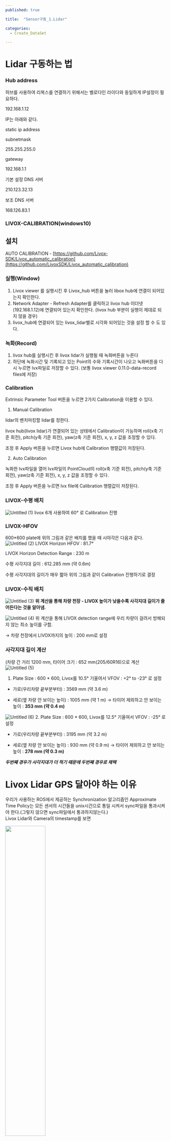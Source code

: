 ```yaml
---
published: true

title:  "Sensor구동_1.Lidar"

categories: 
  - Create_DataSet

---
```


# Lidar 구동하는 법

### Hub address

허브를 사용하여 리복스를 연결하기 위해서는 벨로다인 라이다와 동일하게 IP설정이 필요하다.

192.168.1.12

IP는 아래와 같다.

static ip address

subnetmask

255.255.255.0

gateway

192.168.1.1

기본 설정 DNS 서버

210.123.32.13

보조 DNS 서버

168.126.83.1

### LIVOX-CALIBRATION(windows10)

## 설치

AUTO CALIBRATION - [https://github.com/Livox-SDK/Livox_automatic_calibration](https://github.com/LivoxSDK/Livox_automatic_calibration)

### 실행(Window)

1.  Livox viewer 를 실행시킨 후 Livox_hub 버튼을 눌러 libox hub에 연결이 되어있는지 확인한다.
2.  Network Adapter - Refresh Adapter를 클릭하고 livox hub 이더넷(192.168.1.12)에 연결되어 있는지 확인한다. (livox hub 부분이 실행이 제데로 되지 않을 경우)
3.  livox_hub에 연결되어 있는 livox_lidar별로 시각화 되어있는 것을 설정 할 수 도 있다.

### 녹화(Record)

1.  livox hub를 실행시킨 후 livox lidar가 실행될 때 녹화버튼을 누른다
2.  하단에 녹화시간 및 기록되고 있는 Point의 수와 기록시간이 나오고 녹화버튼을 다시 누르면 lvx파일로 저장할 수 있다. (보통 livox viewer 0.11.0-data-record files에 저장)
    

### Calibration

Extrinsic Parameter Tool 버튼을 누르면 2가지 Calibration을 이용할 수 있다.
1.  Manual Calibration

lidar의 벤치마킹할 lidar를 정한다.

livox hub(livox lidar)가 연결되어 있는 상태에서 Calibration이 가능하며 roll(x축 기준 회전), pitch(y축 기준 회전), yaw(z축 기준 회전), x, y, z 값을 조정할 수 있다.

조정 후 Apply 버튼을 누르면 Livox hub에 Calibration 행렬값이 저장된다.

2.  Auto Calibration

녹화한 lvx파일을 열어 lvx파일의 PointCloud의 roll(x축 기준 회전), pitch(y축 기준 회전), yaw(z축 기준 회전), x, y, z 값을 조정할 수 있다.

조정 후 Apply 버튼을 누르면 lvx file에 Calibration 행렬값이 저장된다.

### LIVOX-수평 배치
![Untitled (1)](https://github.com/johook/Data-Synchronization/assets/116954375/cad94bc8-e8ba-44c3-8e6d-eedb8ffbe15c)
livox 6개 사용하여 60° 로 Calibration 진행

### LIVOX-HFOV

600*600 plate에 위의 그림과 같은 배치를 했을 때 시야각은 다음과 같다.
![Untitled (2)](https://github.com/johook/Data-Synchronization/assets/116954375/28f48f34-ad89-48a7-8620-3b0664ed103c)
LIVOX Horizon HFOV : 81.7°

LIVOX Horizon Detection Range : 230 m

수평 사각지대 길이 : 612.285 mm (약 0.6m)

수평 사각지대의 길이가 매우 짧아 위의 그림과 같이 Calibration 진행하기로 결정

### LIVOX-수직 배치
![Untitled (3)](https://github.com/johook/Data-Synchronization/assets/116954375/6c3de9fb-4074-491f-acc9-aeed9bc52a43)
**위 계산을 통해 차량 천장 - LIVOX 높이가 낮을수록 사각지대 길이가 줄어든다는 것을 알아냄.**

![Untitled (4)](https://github.com/johook/Data-Synchronization/assets/116954375/38e0a0a7-3121-4c99-8150-1c57e6e6630e)
위 계산을 통해 LIVOX detection range에 우리 차량이 걸려서 방해되지 않는 최소 높이를 구함.

→ 차량 천장에서 LIVOX까지의 높이 : 200 mm로 설정

### 사각지대 길이 계산

(차량 간 거리 1200 mm, 타이어 크기 : 652 mm(205/60R16)으로 계산
![Untitled (5)](https://github.com/johook/Data-Synchronization/assets/116954375/7bbeeec5-900b-48c8-981a-7882c053daa7)
1.  Plate Size : 600 * 600, Livox를 10.5° 기울여서 VFOV : +2° to -23° 로 설정

-   가로(우리차량 끝부분부터) : 3569 mm (약 3.6 m)
    
-   세로(옆 차량 안 보이는 높이) : 1005 mm (약 1 m)
      → 타이어 제외하고 안 보이는 높이 : **353 mm (약 0.4 m)**

![Untitled (6)](https://github.com/johook/Data-Synchronization/assets/116954375/f7987497-0f50-4be2-968f-77d6a20b32f9)
2.  Plate Size : 600 * 600, Livox를 12.5° 기울여서 VFOV : -25° 로 설정

-   가로(우리차량 끝부분부터) : 3195 mm (약 3.2 m)
    
-   세로(옆 차량 안 보이는 높이) : 930 mm (약 0.9 m)
      → 타이어 제외하고 안 보이는 높이 : **278 mm (약 0.3 m)**

***두번째 경우가 사각지대가 더 적기 때문에 두번째 경우로 채택***

# Livox Lidar GPS 달아야 하는 이유
우리가 사용하는 ROS에서 제공하는 Synchronization 알고리즘인 Approximate Time Policy는 모든 센서의 시간들을 unix시간으로 통일 시켜서 sync파일을 통과시켜야 한다.(그렇지 않으면 sync파일에서 통과하지않는다.)
<br>
Livox Lidar와 Camera의 timestamp를 보면

<img src="https://github.com/johook/Data-Synchronization/assets/116954375/3814d0c8-e755-4ce2-828f-3a4a55f6031e" width="50%" height="50%">

**camera**의 Timestamp는 UTC time format 형식을 가지고 그것을 unix epoch로 나타내었다.

그러나 **Livox Lidar**같은 경우, 장치가 구동되고 부터의 시간초를 uint64 형식으로 나타내기에 Timestamp 형식이 다르다.

이렇게 되면 message_filter를 통과할 수 없다.

**따라서 Livox TimeStamp를 UTC 형식으로 변환하는 작업이 필요하다.**

<br><br>
### 동기화 방식
UTC 형식을 사용하려면, Timestamp Type3를 이용해야 한다. Type3를 사용하기 위해선 아래와 같은 방식이 필요하다.

![Untitled (7)](https://github.com/johook/Data-Synchronization/assets/116954375/facfa0cd-4f73-46e2-ae6d-e70ebf4b9fab)


livox Lidar를 이용해 시간 동기화하는 방법 3가지,

livox hub를 이용하는 방법 2가지가 있다.

우리는 livox hub를 이용해 calibration을 진행했기 때문에 **livox hub**를 이용해 시간동기화를 진행해야 한다.

따라서 우리는 GPS와 TTLto485를 사용하는 시간 동기화 방법을 사용했다.
![Untitled (8)](https://github.com/johook/Data-Synchronization/assets/116954375/f2bcf17d-9bba-4bd7-83ae-52ca078b4f26)

### Livox Hub 와 GPS module 연결 방식

[회로도]
![Untitled (9)](https://github.com/johook/Data-Synchronization/assets/116954375/95fb5c5a-562b-4c50-9e9a-285706b16952)

[GPS module]
![Untitled (10)](https://github.com/johook/Data-Synchronization/assets/116954375/563163bf-a91c-4bfb-a6a8-10d0d7c35e58)

GPS module(TXD) → TIme signal 제공 → TTLto485(Time) Rxd에서 수신

GPS module(PPS) → PPS signal 제공 → TTLto485(PPS) Rxd에서 수신

VCC -> (+)

GND → GND

그 외 TTL to RS485 컨버터와 허브는 위 그림처럼 연결

###  Livox Lidar 구동 명령어

```jsx
cd catkin_ws/src/ws_livox/src/livox_ros_driver/launch

roslaunch livox_ros_driver livox_hub_rviz.launch

```

### Livox Lidar multi topic 수정

기존의 Livox Hub로 받아와서 6개의 라이다를 한 개로 합치는 과정은 문제가 있었다.

![Untitled](https://github.com/johook/Data-Synchronization/assets/116954375/8d452436-1406-422c-a895-e9ce9ea70234)

Rviz상에서 decay time을 0으로 했을때 Lidar들이 동시에 정보를 받아오는 것이 아니라 번갈아가며 빠른 속도로 받아온다는 것이였다.

decay time을 조정하면 동시에 나오지만 이는 visual상에서만 나오는 것이였고 bag를 했을때는 원하는 방식으로 나오지 않았다.

Hub의 문제라고 생각하여 hub로 합치는 과정을 없애고 Lidar 6개의 토픽을 모두 받아 그 pcd들을 하나로 합치기로 하였다.

기존에는 6개의 topic을 한번에 모아서 publish 해주는 multi topic 이라는 부분이 1 즉 true로 되어있었다. 그래서 topic을 받을 때 **/livox/lidar**라는 이름으로 하나의 topic을 받았다.

이 부분을 수정해서 multi topic 이라는 부분을 0 즉 False로 놓고 6개의 topic을 모두 받도록 했다.

**/livox/lidar_1HDDH1200104181 
/livox/lidar_1HDDH3200106141 
/livox/lidar_3WEDH5900101801 
/livox/lidar_3WEDH7600101631 
/livox/lidar_3WEDH7600113901 
/livox/lidar_3WEDH7600114591**

